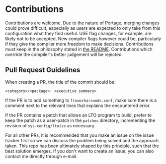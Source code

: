 # Contributions

Contributions are welcome. Due to the nature of Portage, merging changes could prove difficult, especially as users are expected to only take from this configuration what they find useful. USE flag changes, for example, are likely not to be accepted. New compiler flags however could be, particularly if they give the compiler more freedom to make decisions. Contributions must keep in the philosophy stated in [the README](/README.md). Contributions which override the compiler's better judgement will be rejected.

## Pull Request Guidelines

When creating a PR, the title of the commit should be:

~~~ text
<category>/<package>: <executive summary>
~~~

If the PR is to add something to `ltoworkarounds.conf`, make sure there is a comment next to the relevant lines that explains the encountered error.

If the PR contains a patch that allows an LTO program to build, prefer to keep the patch as a user-patch in the `patches` directory, incrementing the revision of `sys-config/ltoize` as necessary. 

For all other PRs, it is recommended that you make an issue on the issue tracker first so we can discuss the problem being solved and the approach taken. This repo has been ultimately shaped by this principle, such that the best solution emerges. If you don't want to create an issue, you can also contact me directly through e-mail.
